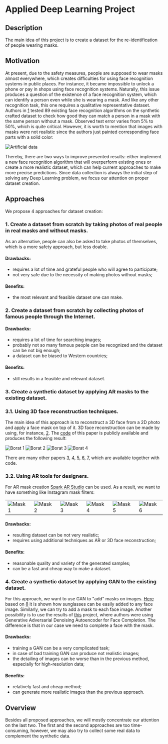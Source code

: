 # Applied Deep Learning Project 

## Description
The main idea of this project is to create a dataset for the re-identification of people wearing masks.

## Motivation
At present, due to the safety measures, people are supposed to wear masks almost everywhere, which creates difficulties for using face recognition systems in public places. For instance, it became impossible to unlock a phone or pay in shops using face recognition systems. Naturally, this issue produces a question of the existence of a face recognition system, which can identify a person even while she is wearing a mask. And like any other recognition task, this one requires a qualitative representative dataset. Authors in [1] tested 89 existing face recognition algorithms on the synthetic crafted dataset to check how good they can match a person in a mask with the same person without a mask. Observed test error varies from 5% to 50%, which is quite critical. However, it is worth to mention that images with masks were not realistic since the authors just painted corresponding face parts with a solid color: 

![Artificial data](/images/introduction/masks.png)

Thereby, there are two ways to improve presented results: either implement a new face recognition algorithm that will overperform existing ones or create a more realistic dataset, which can help current approaches to make more precise predictions. 
Since data collection is always the initial step of solving any Deep Learning problem, we focus our attention on proper dataset creation.


## Approaches
We propose 4 approaches for dataset creation:

### 1. Create a dataset from scratch by taking photos of real people in real masks and without masks.
As an alternative, people can also be asked to take photos of themselves, which is a more safety approach, but less doable.
#### Drawbacks: 
- requires a lot of time and grateful people who will agree to participate;
- not very safe due to the necessity of making photos without masks;
#### Benefits:
- the most relevant and feasible dataset one can make.

### 2. Create a dataset from scratch by collecting photos of famous people through the Internet.  
#### Drawbacks: 
- requires a lot of time for searching images;
- probably not so many famous people can be recognized and the dataset can be not big enough;
- a dataset can be biased to Western countries;
#### Benefits:
- still results in a feasible and relevant dataset.


### 3. Create a synthetic dataset by applying AR masks to the existing dataset.
### 3.1. Using 3D face reconstruction techniques.
The main idea of this approach is to reconstruct a 3D face from a 2D photo and apply a face mask on top of it. 
3D face reconstruction can be made by using, for instance, [2]. The [code](https://github.com/cleardusk/3DDFA_V2) of this paper is publicly available and produces the following result:

![Borat 1](/images/introduction/borat1.jpg "Borat is wearing a mask, but he is still doing it in the wrong way!")
![Borat 2](/images/introduction/borat2.jpg "Don't be like Borat.")
![Borat 3](/images/introduction/borat3.jpg "Cover your mouth and nose.")
![Borat 4](/images/introduction/borat4.jpg "Seriously.")

There are many other papers [3], [4], [5], [6], [7], which are available together with code. 
### 3.2. Using AR tools for designers. 
For AR mask creation [Spark AR Studio](https://sparkar.facebook.com/ar-studio/learn/downloads) can be used.
As a result, we want to have something like Instagram mask filters:

|       |  | | | | |
| ----------- | ----------- | ----------- | ----------- | ----------- | ----------- |
| ![Mask 1](/images/introduction/insta_mask1.jpg)|![Mask 2](/images/introduction/insta_mask2.jpg)|![Mask 3](/images/introduction/insta_mask3.jpg)|![Mask 4](/images/introduction/insta_mask4.jpg)|![Mask 5](/images/introduction/insta_mask5.jpg)|![Mask 6](/images/introduction/insta_mask6.jpg)|
#### Drawbacks: 
- resulting dataset can be not very realistic;
- requires using additional techniques as AR or 3D face reconstruction;
#### Benefits:
- reasonable quality and variety of the generated samples;
- can be a fast and cheap way to make a dataset.

### 4. Create a synthetic dataset by applying GAN to the existing dataset.  
For this approach, we want to use GAN to "add" masks on images. [Here](https://medium.com/using-deep-learning-dc-gan-to-add-featured-effect/recently-i-started-the-creative-applications-of-deep-learning-with-googles-tensorflow-of-parag-k-14453b215d2b) based on [8] it is shown how sunglasses can be easily added to any face image. Similarly, we can try to add a mask to each face image.
Another possibility is to use the results of [this](https://www.cc.gatech.edu/~hays/7476/projects/Avery_Wenchen/) project, where authors were using Generative Adversarial Denoising Autoencoder for Face Completion. The difference is that in our case we need to complete a face with the mask.

#### Drawbacks: 
- training a GAN can be a very complicated task;
- in case of bad training GAN can produce not realistic images;
- the detailing of images can be worse than in the previous method, especially for high-resolution data;
#### Benefits:
- relatively fast and cheap method;
- can generate more realistic images than the previous approach.


## Overview
Besides all proposed approaches, we will mostly concentrate our attention on the last two.
The first and the second approaches are too time-consuming, however, we may also try to collect some real data to complement the synthetic data.

[1]: https://doi.org/10.6028/NIST.IR.8311 "Ongoing Face Recognition Vendor Test (FRVT) Part 6A: Face recognition accuracy with masks using pre- COVID-19 algorithms"
[2]: https://arxiv.org/abs/2009.09960 "Towards Fast, Accurate and Stable 3D Dense Face Alignment"
[3]: https://arxiv.org/abs/1903.08527 "Accurate 3D Face Reconstruction with Weakly-Supervised Learning: From Single Image to Image Set"
[4]: https://arxiv.org/abs/1612.04904 "Regressing Robust and Discriminative 3D Morphable Models with a very Deep Neural Network"
[5]: https://arxiv.org/abs/1804.01005 "Face Alignment in Full Pose Range: A 3D Total Solution"
[6]: https://arxiv.org/abs/1803.07835 "Joint 3D Face Reconstruction and Dense Alignment with Position Map Regression Network"
[7]: https://arxiv.org/abs/1703.07834 "Large Pose 3D Face Reconstruction from a Single Image via Direct Volumetric CNN Regression"
[8]: https://arxiv.org/abs/1512.09300 "Autoencoding beyond pixels using a learned similarity metric"
